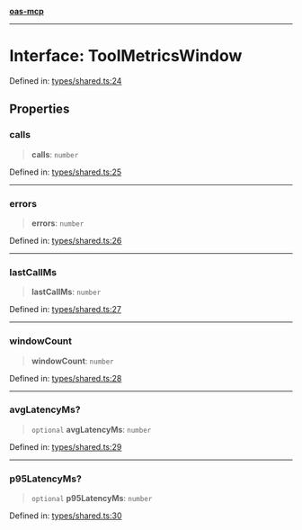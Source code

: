 [**oas-mcp**](../README.md)

***

# Interface: ToolMetricsWindow

Defined in: [types/shared.ts:24](https://github.com/elwizard33/oas-mcp/blob/8e2319f50a7dff4ff946a1b290930f93208fe588/src/types/shared.ts#L24)

## Properties

### calls

> **calls**: `number`

Defined in: [types/shared.ts:25](https://github.com/elwizard33/oas-mcp/blob/8e2319f50a7dff4ff946a1b290930f93208fe588/src/types/shared.ts#L25)

***

### errors

> **errors**: `number`

Defined in: [types/shared.ts:26](https://github.com/elwizard33/oas-mcp/blob/8e2319f50a7dff4ff946a1b290930f93208fe588/src/types/shared.ts#L26)

***

### lastCallMs

> **lastCallMs**: `number`

Defined in: [types/shared.ts:27](https://github.com/elwizard33/oas-mcp/blob/8e2319f50a7dff4ff946a1b290930f93208fe588/src/types/shared.ts#L27)

***

### windowCount

> **windowCount**: `number`

Defined in: [types/shared.ts:28](https://github.com/elwizard33/oas-mcp/blob/8e2319f50a7dff4ff946a1b290930f93208fe588/src/types/shared.ts#L28)

***

### avgLatencyMs?

> `optional` **avgLatencyMs**: `number`

Defined in: [types/shared.ts:29](https://github.com/elwizard33/oas-mcp/blob/8e2319f50a7dff4ff946a1b290930f93208fe588/src/types/shared.ts#L29)

***

### p95LatencyMs?

> `optional` **p95LatencyMs**: `number`

Defined in: [types/shared.ts:30](https://github.com/elwizard33/oas-mcp/blob/8e2319f50a7dff4ff946a1b290930f93208fe588/src/types/shared.ts#L30)
